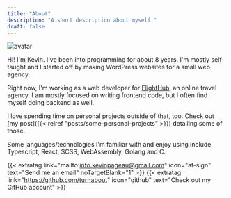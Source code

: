 ```yaml
---
title: "About"
description: "A short description about myself."
draft: false
---
```


<img class="about-avatar" src="https://avatars0.githubusercontent.com/u/5304132?s=460&u=9d7cfc58fc0b19e65baaef5e4afa966b83d27ec2&v=4" alt="avatar" />

Hi! I'm Kevin. I've been into programming for about 8 years. I'm mostly self-taught and I started off by making WordPress websites for a small web agency.

Right now, I'm working as a web developer for <a href="https://www.flighthub.com" target="_blank">FlightHub</a>, an online travel agency. I am mostly focused on writing frontend code, but I often find myself doing backend as well.

I love spending time on personal projects outside of that, too. Check out [my post]({{< relref "posts/some-personal-projects" >}}) detailing some of those.

Some languages/technologies I'm familiar with and enjoy using include Typescript, React, SCSS, WebAssembly, Golang and C.

{{< extratag link="mailto:info.kevinpageau@gmail.com" icon="at-sign" text="Send me an email" noTargetBlank="1" >}}
{{< extratag link="https://github.com/turnabout" icon="github" text="Check out my GitHub account" >}}
